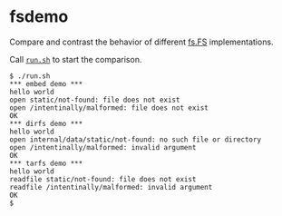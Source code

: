 # fsdemo

Compare and contrast the behavior of different [fs.FS](https://pkg.go.dev/io/fs#FS) implementations.

Call [`run.sh`](run.sh) to start the comparison.

    $ ./run.sh
    *** embed demo ***
    hello world
    open static/not-found: file does not exist
    open /intentinally/malformed: file does not exist
    OK
    *** dirfs demo ***
    hello world
    open internal/data/static/not-found: no such file or directory
    open /intentinally/malformed: invalid argument
    OK
    *** tarfs demo ***
    hello world
    readfile static/not-found: file does not exist
    readfile /intentinally/malformed: invalid argument
    OK
    $
